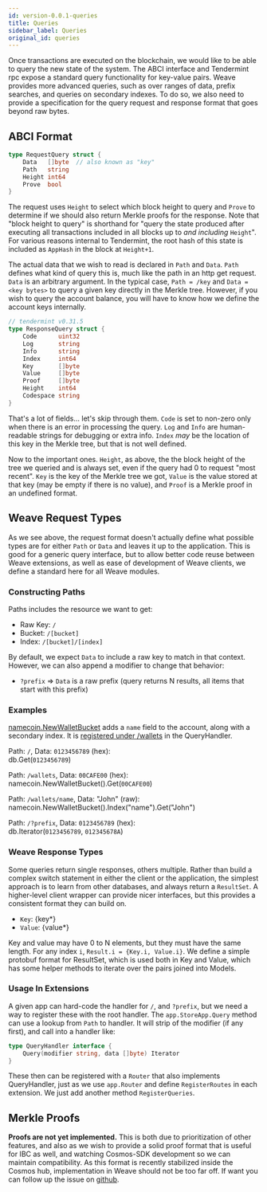 ```yaml
---
id: version-0.0.1-queries
title: Queries
sidebar_label: Queries
original_id: queries
---
```


Once transactions are executed on the blockchain, we would like to be able to query the new state of the system. The ABCI interface and Tendermint rpc expose a standard query functionality for key-value pairs. Weave provides more advanced queries, such as over ranges of data, prefix searches, and queries on secondary indexes. To do so, we also need to provide a specification for the query request and response format that goes beyond raw bytes.

## ABCI Format

```go
type RequestQuery struct {
    Data   []byte  // also known as "key"
    Path   string
    Height int64
    Prove  bool
}
```

The request uses `Height` to select which block height to query and `Prove` to determine if we should also return Merkle proofs for the response. Note that "block height to query" is shorthand for "query the state produced after executing all transactions included in all blocks up to _and including_ `Height`". For various reasons internal to Tendermint, the root hash of this state is included as `AppHash` in the block at `Height+1`.

The actual data that we wish to read is declared in `Path` and `Data`. `Path` defines what kind of query this is, much like the path in an http get request. `Data` is an arbitrary argument. In the typical case, `Path = /key` and `Data = <key bytes>` to query a given key directly in the Merkle tree. However, if you wish to query the account balance, you will have to know how we define the account keys internally.

```go
// tendermint v0.31.5
type ResponseQuery struct {
    Code      uint32
    Log       string
    Info      string
    Index     int64
    Key       []byte
    Value     []byte
    Proof     []byte
    Height    int64
    Codespace string
}
```

That's a lot of fields... let's skip through them. `Code` is set to non-zero only when there is an error in processing the query. `Log` and `Info` are human-readable strings for debugging or extra info. `Index` _may_ be the location of this key in the Merkle tree, but that is not well defined.

Now to the important ones. `Height`, as above, the the block height of the tree we queried and is always set, even if the query had 0 to request "most recent". `Key` is the key of the Merkle tree we got, `Value` is the value stored at that key (may be empty if there is no value), and `Proof` is a Merkle proof in an undefined format.

## Weave Request Types

As we see above, the request format doesn't actually define what possible types are for either `Path` or `Data` and leaves it up to the application. This is good for a generic query interface, but to allow better code reuse between Weave extensions, as well as ease of development of Weave clients, we define a standard here for all Weave modules.

### Constructing Paths

Paths includes the resource we want to get:

- Raw Key: `/`
- Bucket: `/[bucket]`
- Index: `/[bucket]/[index]`

By default, we expect `Data` to include a raw key to match in that context. However, we can also append a modifier to change that behavior:

- `?prefix` =\> `Data` is a raw prefix (query returns N results, all items that start with this prefix)

### Examples

[namecoin.NewWalletBucket](https://github.com/iov-one/weave/blob/v0.21.0/x/namecoin/wallet.go#L107-L113) adds a `name` field to the account, along with a secondary index. It is [registered under /wallets](https://github.com/iov-one/weave/blob/v0.21.0/x/namecoin/handler.go#L52-L57) in the QueryHandler.

Path: `/`, Data: `0123456789` (hex):  
db.Get(`0123456789`)

Path: `/wallets`, Data: `00CAFE00` (hex):  
namecoin.NewWalletBucket().Get(`00CAFE00`)

Path: `/wallets/name`, Data: "John" (raw):  
namecoin.NewWalletBucket().Index("name").Get("John")

Path: `/?prefix`, Data: `0123456789` (hex):  
db.Iterator(`0123456789`, `012345678A`)

### Weave Response Types

Some queries return single responses, others multiple. Rather than build a complex switch statement in either the client or the application, the simplest approach is to learn from other databases, and always return a `ResultSet`. A higher-level client wrapper can provide nicer interfaces, but this provides a consistent format they can build on.

- `Key`: {key\*}
- `Value`: {value\*}

Key and value may have 0 to N elements, but they must have the same length. For any index `i`, `Result.i = {Key.i, Value.i}`. We define a simple protobuf format for ResultSet, which is used both in Key and Value, which has some helper methods to iterate over the pairs joined into Models.

### Usage In Extensions

A given app can hard-code the handler for `/`, and `?prefix`, but we need a way to register these with the root handler. The `app.StoreApp.Query` method can use a lookup from `Path` to handler. It will strip of the modifier (if any first), and call into a handler like:

```go
type QueryHandler interface {
    Query(modifier string, data []byte) Iterator
}
```

These then can be registered with a `Router` that also implements QueryHandler, just as we use `app.Router` and define `RegisterRoutes` in each extension. We just add another method `RegisterQueries`.

## Merkle Proofs

**Proofs are not yet implemented.** This is both due to prioritization of other features, and also as we wish to provide a solid proof format that is useful for IBC as well, and watching Cosmos-SDK development so we can maintain compatibility. As this format is recently stabilized inside the Cosmos hub, implementation in Weave should not be too far off. If want you can follow up the issue on [github](https://github.com/iov-one/weave/issues/5 'Define proofs for query #5').
